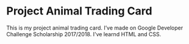 # Project Animal Trading Card

This is my project animal trading card. 
I’ve made on Google Developer Challenge Scholarship 2017/2018.
I've learnd HTML and CSS.
